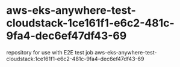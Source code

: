 # aws-eks-anywhere-test-cloudstack-1ce161f1-e6c2-481c-9fa4-dec6ef47df43-69
repository for use with E2E test job aws-eks-anywhere-test-cloudstack:1ce161f1-e6c2-481c-9fa4-dec6ef47df43-69
